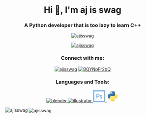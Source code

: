 <h1 align="center">Hi 👋, I'm aj is swag</h1>
<h3 align="center">A Python developer that is too lazy to learn C++</h3>

<p align="center"> <img src="https://komarev.com/ghpvc/?username=ajisswag&label=Profile%20views&color=000000&style=flat" alt="ajisswag" /> </p>

<p align="center"> <a href="https://twitter.com/ajisswag" target="blank"><img src="https://img.shields.io/twitter/follow/ajisswag?logo=twitter&style=for-the-badge" alt="ajisswag" /></a> </p>

<h3 align="center">Connect with me:</h3>
<p align="center">
<a href="https://twitter.com/ajisswag" target="blank"><img align="center" src="https://raw.githubusercontent.com/rahuldkjain/github-profile-readme-generator/master/src/images/icons/Social/twitter.svg" alt="ajisswag" height="30" width="40" /></a>
<a href="https://discord.gg/BQYNpFr2bQ" target="blank"><img align="center" src="https://raw.githubusercontent.com/rahuldkjain/github-profile-readme-generator/master/src/images/icons/Social/discord.svg" alt="BQYNpFr2bQ" height="30" width="40" /></a>
</p>

<h3 align="center">Languages and Tools:</h3>
<p align="center"> <a href="https://www.blender.org/" target="_blank" rel="noreferrer"> <img src="https://download.blender.org/branding/community/blender_community_badge_white.svg" alt="blender" width="40" height="40"/> </a> <a href="https://www.adobe.com/in/products/illustrator.html" target="_blank" rel="noreferrer"> <img src="https://www.vectorlogo.zone/logos/adobe_illustrator/adobe_illustrator-icon.svg" alt="illustrator" width="40" height="40"/> </a> <a href="https://www.photoshop.com/en" target="_blank" rel="noreferrer"> <img src="https://raw.githubusercontent.com/devicons/devicon/master/icons/photoshop/photoshop-line.svg" alt="photoshop" width="40" height="40"/> </a> <a href="https://www.python.org" target="_blank" rel="noreferrer"> <img src="https://raw.githubusercontent.com/devicons/devicon/master/icons/python/python-original.svg" alt="python" width="40" height="40"/> </a> </p>

<p><img align="left" src="https://github-readme-stats.vercel.app/api/top-langs?username=ajisswag&show_icons=true&theme=dark&locale=en&layout=compact" alt="ajisswag" /></p>

<p>&nbsp;<img align="center" src="https://github-readme-stats.vercel.app/api?username=ajisswag&show_icons=true&theme=dark&locale=en" alt="ajisswag" /></p>
